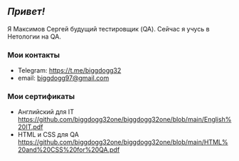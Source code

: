 <h2><em>Привет!</em></h2>

Я Максимов Сергей будущий тестировщик (QA). Cейчас я учусь в Нетологии на QA.

<h3>Мои контакты</h3>

- Telegram: https://t.me/biggdogg32
- email: biggdogg97@gmail.com

<h3>Мои сертификаты</h3>


- Английский для IT https://github.com/biggdogg32one/biggdogg32one/blob/main/English%20IT.pdf
- HTML и CSS для QA https://github.com/biggdogg32one/biggdogg32one/blob/main/HTML%20and%20CSS%20for%20QA.pdf

<!---
biggdogg32one/biggdogg32one is a ✨ special ✨ repository because its `README.md` (this file) appears on your GitHub profile.
You can click the Preview link to take a look at your changes.
--->

